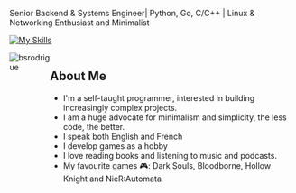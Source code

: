 Senior Backend & Systems Engineer| Python, Go, C/C++ | Linux & Networking Enthusiast and Minimalist 

[![My Skills](https://skillicons.dev/icons?i=python,go,c,cpp,assembly,django,fastapi,linux,vim,bash,docker,firebase)](https://skillicons.dev)

<div style="display: flex; justify-content: space-between">
  <img style="flex:1" src="https://github-readme-stats.vercel.app/api/top-langs?username=bsrodrigue&show_icons=true&locale=en&layout=compact" alt="bsrodrigue" />
<div>

## About Me
- I'm a self-taught programmer, interested in building increasingly complex projects.
- I am a huge advocate for minimalism and simplicity, the less code, the better.
- I speak both English and French
- I develop games as a hobby
- I love reading books and listening to music and podcasts.
- My favourite games 🎮: Dark Souls, Bloodborne, Hollow Knight and NieR:Automata

